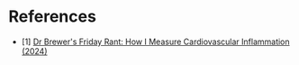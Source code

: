 # References
- [1] [Dr Brewer's Friday Rant: How I Measure Cardiovascular Inflammation (2024)](https://www.youtube.com/watch?v=HZqF4GKOvOo)